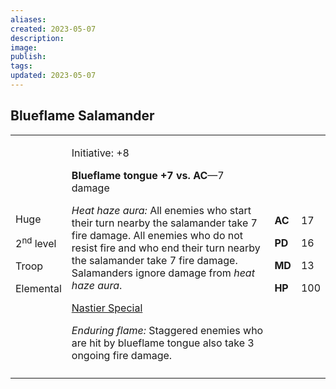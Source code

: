 ```yaml
---
aliases: 
created: 2023-05-07
description: 
image: 
publish: 
tags: 
updated: 2023-05-07
---
```


## Blueflame Salamander

<table>
<colgroup>
<col style="width: 16%" />
<col style="width: 71%" />
<col style="width: 5%" />
<col style="width: 6%" />
</colgroup>
<tbody>
<tr class="odd">
<td><p>Huge</p>
<p>2<sup>nd</sup> level</p>
<p>Troop</p>
<p>Elemental</p></td>
<td><p>Initiative: +8</p>
<p><strong>Blueflame tongue +7 vs. AC</strong>—7 damage</p>
<p><em>Heat haze aura:</em> All enemies who start their turn nearby the
salamander take 7 fire damage. All enemies who do not resist fire and
who end their turn nearby the salamander take 7 fire damage. Salamanders
ignore damage from <em>heat haze aura</em>.</p>
<p><u>Nastier Special</u></p>
<p><em>Enduring flame:</em> Staggered enemies who are hit by blueflame
tongue also take 3 ongoing fire damage.</p></td>
<td><p><strong>AC</strong></p>
<p><strong>PD</strong></p>
<p><strong>MD</strong></p>
<p><strong>HP</strong></p></td>
<td><p>17</p>
<p>16</p>
<p>13</p>
<p>100</p></td>
</tr>
<tr class="even">
<td></td>
<td></td>
<td></td>
<td></td>
</tr>
</tbody>
</table>

